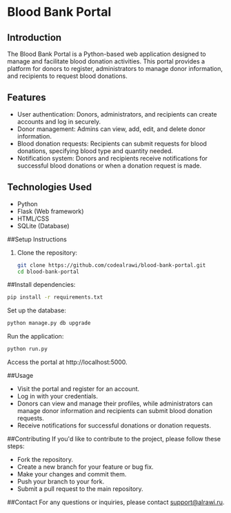 # Blood Bank Portal

## Introduction
The Blood Bank Portal is a Python-based web application designed to manage and facilitate blood donation activities. This portal provides a platform for donors to register, administrators to manage donor information, and recipients to request blood donations.

## Features
- User authentication: Donors, administrators, and recipients can create accounts and log in securely.
- Donor management: Admins can view, add, edit, and delete donor information.
- Blood donation requests: Recipients can submit requests for blood donations, specifying blood type and quantity needed.
- Notification system: Donors and recipients receive notifications for successful blood donations or when a donation request is made.

## Technologies Used
- Python
- Flask (Web framework)
- HTML/CSS
- SQLite (Database)

##Setup Instructions
1. Clone the repository:
   ```bash
   git clone https://github.com/codealrawi/blood-bank-portal.git
   cd blood-bank-portal

##Install dependencies:
```bash
pip install -r requirements.txt
```
Set up the database:
```bash
python manage.py db upgrade
```
Run the application:
```bash
python run.py
```
Access the portal at http://localhost:5000.

##Usage
- Visit the portal and register for an account.
- Log in with your credentials.
- Donors can view and manage their profiles, while administrators can manage donor information and recipients can submit blood donation requests.
- Receive notifications for successful donations or donation requests.

##Contributing
If you'd like to contribute to the project, please follow these steps:
- Fork the repository.
- Create a new branch for your feature or bug fix.
- Make your changes and commit them.
- Push your branch to your fork.
- Submit a pull request to the main repository.

##Contact
For any questions or inquiries, please contact support@alrawi.ru.
